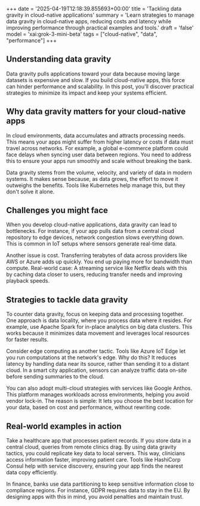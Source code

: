 +++
date = '2025-04-19T12:18:39.855693+00:00'
title = 'Tackling data gravity in cloud-native applications'
summary = 'Learn strategies to manage data gravity in cloud-native apps, reducing costs and latency while improving performance through practical examples and tools.'
draft = 'false'
model = 'xai:grok-3-mini-beta'
tags = ["cloud-native", "data", "performance"]
+++

## Understanding data gravity

Data gravity pulls applications toward your data because moving large datasets is expensive and slow. If you build cloud-native apps, this force can hinder performance and scalability. In this post, you'll discover practical strategies to minimize its impact and keep your systems efficient.

## Why data gravity matters for your cloud-native apps

In cloud environments, data accumulates and attracts processing needs. This means your apps might suffer from higher latency or costs if data must travel across networks. For example, a global e-commerce platform could face delays when syncing user data between regions. You need to address this to ensure your apps run smoothly and scale without breaking the bank.

Data gravity stems from the volume, velocity, and variety of data in modern systems. It makes sense because, as data grows, the effort to move it outweighs the benefits. Tools like Kubernetes help manage this, but they don't solve it alone.

## Challenges you might face

When you develop cloud-native applications, data gravity can lead to bottlenecks. For instance, if your app pulls data from a central cloud repository to edge devices, network congestion slows everything down. This is common in IoT setups where sensors generate real-time data.

Another issue is cost. Transferring terabytes of data across providers like AWS or Azure adds up quickly. You end up paying more for bandwidth than compute. Real-world case: A streaming service like Netflix deals with this by caching data closer to users, reducing transfer needs and improving playback speeds.

## Strategies to tackle data gravity

To counter data gravity, focus on keeping data and processing together. One approach is data locality, where you process data where it resides. For example, use Apache Spark for in-place analytics on big data clusters. This works because it minimizes data movement and leverages local resources for faster results.

Consider edge computing as another tactic. Tools like Azure IoT Edge let you run computations at the network's edge. Why do this? It reduces latency by handling data near its source, rather than sending it to a distant cloud. In a smart city application, sensors can analyze traffic data on-site before sending summaries to the cloud.

You can also adopt multi-cloud strategies with services like Google Anthos. This platform manages workloads across environments, helping you avoid vendor lock-in. The reason is simple: It lets you choose the best location for your data, based on cost and performance, without rewriting code.

## Real-world examples in action

Take a healthcare app that processes patient records. If you store data in a central cloud, queries from remote clinics drag. By using data gravity tactics, you could replicate key data to local servers. This way, clinicians access information faster, improving patient care. Tools like HashiCorp Consul help with service discovery, ensuring your app finds the nearest data copy efficiently.

In finance, banks use data partitioning to keep sensitive information close to compliance regions. For instance, GDPR requires data to stay in the EU. By designing apps with this in mind, you avoid penalties and maintain trust.
